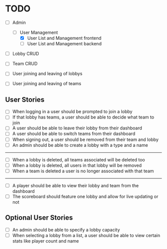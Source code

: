 # TODO

* [ ] Admin
  * [ ] User Management
    * [x] User List and Management frontend
    * [ ] User List and Management backend
* [ ] Lobby CRUD
* [ ] Team CRUD
* [ ] User joining and leaving of lobbys
* [ ] User joining and leaving of teams


## User Stories
* [ ] When logging in a user should be prompted to join a lobby
* [ ] If that lobby has teams, a user should be able to decide what team to join
* [ ] A user should be able to leave their lobby from their dashboard
* [ ] A user should be able to switch teams from their dashboard
* [ ] When signing out, a user should be removed from their team and lobby
* [ ] An admin should be able to create a lobby with a type and a name
---
* [ ] When a lobby is deleted, all teams associated will be deleted too
* [ ] When a lobby is deleted, all users in that lobby will be removed
* [ ] When a team is deleted a user is no longer associated with that team
---
* [ ] A player should be able to view their lobby and team from the dashboard
* [ ] The scoreboard should feature one lobby and allow for live updating or not

## Optional User Stories
* [ ] An admin should be able to specify a lobby capacity
* [ ] When selecting a lobby from a list, a user should be able to view certain stats like player count and name